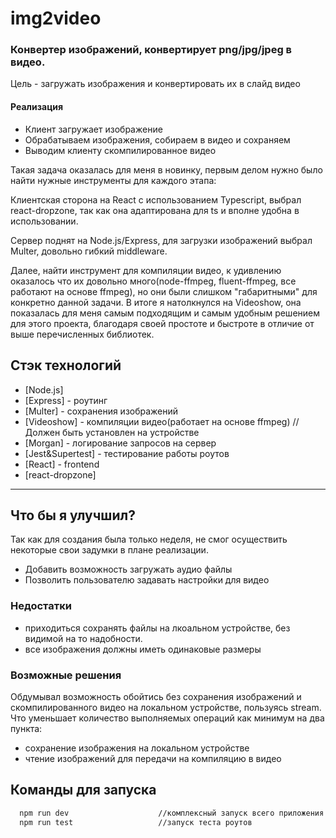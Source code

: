 # img2video

### Конвертер изображений, конвертирует png/jpg/jpeg в видео.

Цель - загружать изображения и конвертировать их в слайд видео

#### Реализация

- Клиент загружает изображение
- Обрабатываем изображения, собираем в видео и сохраняем
- Выводим клиенту скомпилированное видео

Такая задача оказалась для меня в новинку, первым делом нужно было найти нужные инструменты для каждого этапа:

Клиентская сторона на React с использованием Typescript, выбрал react-dropzone, так как она адаптирована для ts и вполне удобна в использовании.

Сервер поднят на Node.js/Express, для загрузки изображений выбрал Multer, довольно гибкий middleware.

Далее, найти инструмент для компиляции видео, к удивлению оказалось что их довольно много(node-ffmpeg, fluent-ffmpeg, все работают на основе ffmpeg), но они были слишком "габаритными" для конкретно данной задачи. В итоге я натолкнулся на Videoshow, она показалась для меня самым подходящим и самым удобным решением для этого проекта, благодаря своей простоте и быстроте в отличие от выше перечисленных библиотек.

## Стэк технологий
- [Node.js]
- [Express] - роутинг
- [Multer] - сохранения изображений
- [Videoshow] - компиляции видео(работает на основе ffmpeg) //Должен быть установлен на устройстве
- [Morgan] - логирование запросов на сервер
- [Jest&Supertest] - тестирование работы роутов
- [React] - frontend
- [react-dropzone]

***
## Что бы я улучшил?
Так как для создания была только неделя, не смог осуществить некоторые свои задумки в плане реализации.

- Добавить возможность загружать аудио файлы
- Позволить пользователю задавать настройки для видео

### Недостатки
- приходиться сохранять файлы на лкоальном устройстве, без видимой на то надобности.
- все изображения должны иметь одинаковые размеры

### Возможные решения
Обдумывал возможность обойтись без сохранения изображений и скомпилированного видео на локальном устройстве, пользуясь stream.
Что уменьшает количество выполняемых операций как минимум на два пункта:
- сохранение изображения на локальном устройстве
- чтение изображений для передачи на компиляцию в видео

## Команды для запуска 
```sh
  npm run dev                    //комплексный запуск всего приложения
  npm run test                   //запуск теста роутов
```

